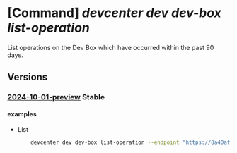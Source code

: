 # [Command] _devcenter dev dev-box list-operation_

List operations on the Dev Box which have occurred within the past 90 days.

## Versions

### [2024-10-01-preview](/Resources/data-plane/microsoft.devcenter/L3Byb2plY3RzL3t9L3VzZXJzL3t9L2RldmJveGVzL3t9L29wZXJhdGlvbnM=/2024-10-01-preview.xml) **Stable**

<!-- data-plane:microsoft.devcenter /projects/{}/users/{}/devboxes/{}/operations 2024-10-01-preview -->

#### examples

- List
    ```bash
        devcenter dev dev-box list-operation --endpoint "https://8a40af38-3b4c-4672-a6a4-5e964b1870ed-contosodevcenter.centralus.devcenter.azure.com/" --project-name "DevProject" --name "myDevBox" --user-id "00000000-0000-0000-0000-000000000000"
    ```
